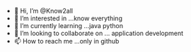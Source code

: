 - 👋 Hi, I’m @Know2all
- 👀 I’m interested in ...know everything
- 🌱 I’m currently learning ...java python
- 💞️ I’m looking to collaborate on ... application development
- 📫 How to reach me ...only in github

<!---
Know2all/Know2all is a ✨ special ✨ repository because its `README.md` (this file) appears on your GitHub profile.
You can click the Preview link to take a look at your changes.
--->
